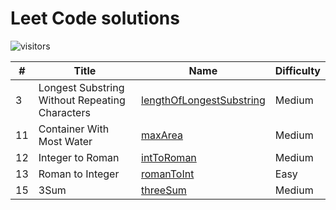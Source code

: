 # Leet Code solutions

![visitors](https://visitor-badge.laobi.icu/badge?page_id=compmonk.LeetCode)

|  #  |       Title         | Name    | Difficulty |
| --- | ------------------- | ------- | ---- |
| 3 | Longest Substring Without Repeating Characters |[lengthOfLongestSubstring](https://github.com/compmonk/LeetCode/tree/master/lengthOfLongestSubstring)| Medium |
| 11 | Container With Most Water |[maxArea](https://github.com/compmonk/LeetCode/tree/master/maxArea)| Medium |
| 12 | Integer to Roman |[intToRoman](https://github.com/compmonk/LeetCode/tree/master/intToRoman)| Medium |
| 13 | Roman to Integer |[romanToInt](https://github.com/compmonk/LeetCode/tree/master/romanToInt)| Easy |
| 15 | 3Sum  |[threeSum](https://github.com/compmonk/LeetCode/tree/master/threeSum)| Medium |
